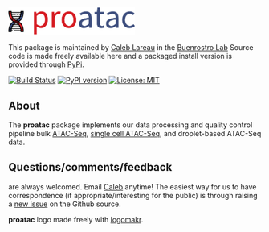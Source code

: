 <p align="left">
  <img src="media/logo.png" width="50%"/>
</p>

This package is maintained by [Caleb Lareau](mailto:caleblareau@g.harvard.edu) in the
[Buenrostro Lab](https://buenrostrolab.com) Source code is made freely available here
and a packaged install version is provided through [PyPi](https://pypi.python.org/pypi/proatac/).

[![Build Status](https://travis-ci.org/buenrostrolab/proatac.svg?branch=master)](https://travis-ci.org/buenrostrolab/proatac)
[![PyPI version](https://badge.fury.io/py/proatac.svg)](https://badge.fury.io/py/proatac)
[![License: MIT](https://img.shields.io/badge/License-MIT-blue.svg)](https://opensource.org/licenses/MIT)

## About<a name="about"></a>
The **proatac** package implements our data processing and quality control pipeline bulk
[ATAC-Seq](http://www.nature.com/nmeth/journal/v10/n12/full/nmeth.2688.html),
[single cell ATAC-Seq](http://www.nature.com/nature/journal/v523/n7561/full/nature14590.html),
and droplet-based ATAC-Seq data. 


## Questions/comments/feedback
are always welcomed. Email [Caleb](mailto:caleblareau@g.harvard.edu) anytime! 
The easiest way for us to have correspondence (if appropriate/interesting
for the public) is through raising a [new issue](https://github.com/buenrostrolab/proatac/issues/new)
on the Github source. 


**proatac** logo made freely with [logomakr](https://logomakr.com/).